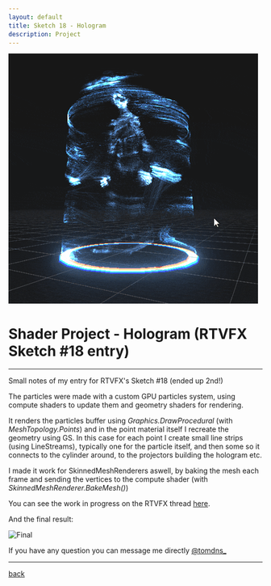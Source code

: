 ```yaml
---
layout: default
title: Sketch 18 - Hologram
description: Project
---
```


![Header](../images/sketch-hologram/hologram_turnaround.gif)

# Shader Project - Hologram (RTVFX Sketch #18 entry)

***

Small notes of my entry for RTVFX's Sketch #18 (ended up 2nd!)

The particles were made with a custom GPU particles system, using compute shaders to update them and geometry shaders for rendering.

It renders the particles buffer using *Graphics.DrawProcedural* (with *MeshTopology.Points*) and in the point material itself I recreate the geometry using GS. In this case for each point I create small line strips (using LineStreams), typically one for the particle itself, and then some so it connects to the cylinder around, to the projectors building the hologram etc.

I made it work for SkinnedMeshRenderers aswell, by baking the mesh each frame and sending the vertices to the compute shader (with *SkinnedMeshRenderer.BakeMesh()*)

You can see the work in progress on the RTVFX thread [here](https://realtimevfx.com/t/thomas-denis-sketch-18-hologram/6507).

And the final result:

![Final](https://i.imgur.com/dezSdme.gif)

If you have any question you can message me directly [@tomdns_](https://twitter.com/tomdns_)

* * *

[back](../)
